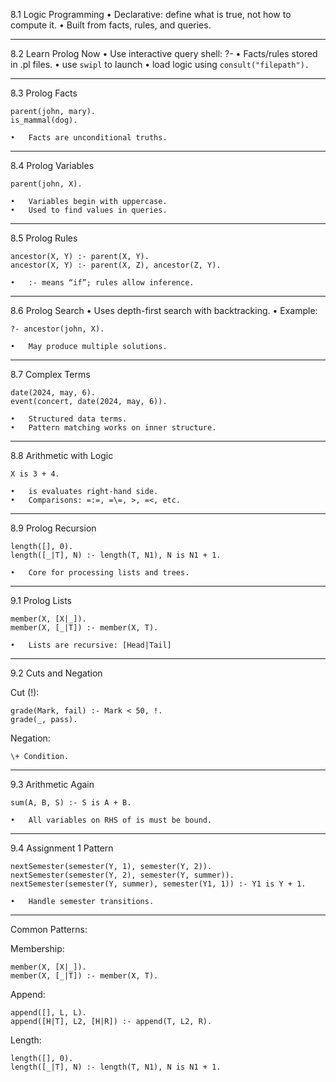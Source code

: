 
8.1 Logic Programming
	•	Declarative: define what is true, not how to compute it.
	•	Built from facts, rules, and queries.

---

8.2 Learn Prolog Now
	•	Use interactive query shell: ?-
	•	Facts/rules stored in .pl files.
	•	use `swipl` to launch
	•	load logic using `consult("filepath").`
	

---

8.3 Prolog Facts

```
parent(john, mary).
is_mammal(dog).
```

	•	Facts are unconditional truths.

---

8.4 Prolog Variables

```
parent(john, X).
```

	•	Variables begin with uppercase.
	•	Used to find values in queries.

---

8.5 Prolog Rules

```
ancestor(X, Y) :- parent(X, Y).
ancestor(X, Y) :- parent(X, Z), ancestor(Z, Y).
```

	•	:- means “if”; rules allow inference.

---

8.6 Prolog Search
	•	Uses depth-first search with backtracking.
	•	Example:

```
?- ancestor(john, X).
```

	•	May produce multiple solutions.

---

8.7 Complex Terms

```
date(2024, may, 6).
event(concert, date(2024, may, 6)).
```

	•	Structured data terms.
	•	Pattern matching works on inner structure.

---

8.8 Arithmetic with Logic

```
X is 3 + 4.
```

	•	is evaluates right-hand side.
	•	Comparisons: =:=, =\=, >, =<, etc.

---

8.9 Prolog Recursion

```
length([], 0).
length([_|T], N) :- length(T, N1), N is N1 + 1.
```

	•	Core for processing lists and trees.

--- 

9.1 Prolog Lists

```
member(X, [X|_]).
member(X, [_|T]) :- member(X, T).
```
	•	Lists are recursive: [Head|Tail]

---

9.2 Cuts and Negation

Cut (!):

```
grade(Mark, fail) :- Mark < 50, !.
grade(_, pass).
```

Negation:

```
\+ Condition.
```


---

9.3 Arithmetic Again

```
sum(A, B, S) :- S is A + B.
```

	•	All variables on RHS of is must be bound.

---

9.4 Assignment 1 Pattern

```
nextSemester(semester(Y, 1), semester(Y, 2)).
nextSemester(semester(Y, 2), semester(Y, summer)).
nextSemester(semester(Y, summer), semester(Y1, 1)) :- Y1 is Y + 1.
```
	•	Handle semester transitions.

---


Common Patterns:

Membership:

```
member(X, [X|_]).
member(X, [_|T]) :- member(X, T).
```

Append:

```
append([], L, L).
append([H|T], L2, [H|R]) :- append(T, L2, R).
```

Length:

```
length([], 0).
length([_|T], N) :- length(T, N1), N is N1 + 1.
```

